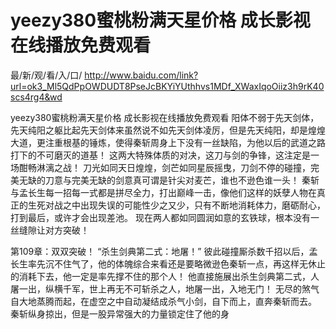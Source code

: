 # yeezy380蜜桃粉满天星价格 成长影视在线播放免费观看

最/新/观/看/入/口/ http://www.baidu.com/link?url=ok3_Ml5QdPpOWDUDT8PseJcBKYiYUthhvs1MDf_XWaxIqoOiiz3h9rK40scs4rg4&wd

yeezy380蜜桃粉满天星价格 成长影视在线播放免费观看
 阳体不弱于先天剑体，先天纯阳之躯比起先天剑体来虽然说不如先天剑体凌厉，但是先天纯阳，却是煌煌大道，更注重根基的锤炼，使得秦斩周身上下没有一丝缺陷，为他以后的武道之路打下的不可磨灭的道基！
    这两大特殊体质的对决，这刀与剑的争锋，这注定是一场酣畅淋漓之战！
    刀光如同天日煌煌，剑芒如同星辰摇曳，刀剑不停的碰撞，完美无缺的刀意与完美无缺的剑意真可谓是针尖对麦芒，谁也不逊色谁一头！
    秦斩与孟长生每一招每一式都是拼尽全力，打出巅峰一击，像他们这样的妖孽人物在真正的生死对战之中出现失误的可能性少之又少，只有不断地消耗体力，磨砺耐心，打到最后，或许才会出现差池。
    现在两人都如同圆润如意的玄铁球，根本没有一丝缝隙让对方突破！

第109章：双双突破！
    “杀生剑典第二式：地屠！”
    彼此碰撞厮杀数千招以后，孟长生率先沉不住气了，他的体魄综合来看还是要略微逊色秦斩一点，再这样无休止的消耗下去，他一定是率先撑不住的那个人！
    他直接施展出杀生剑典第二式，人屠一出，纵横千军，世上再无不可斩杀之人，地屠一出，入地无门！
    无尽的煞气自大地蒸腾而起，在虚空之中自动凝结成杀气小剑，自下而上，直奔秦斩而去。
    秦斩纵身掠出，但是一股异常强大的力量锁定住了他的身
